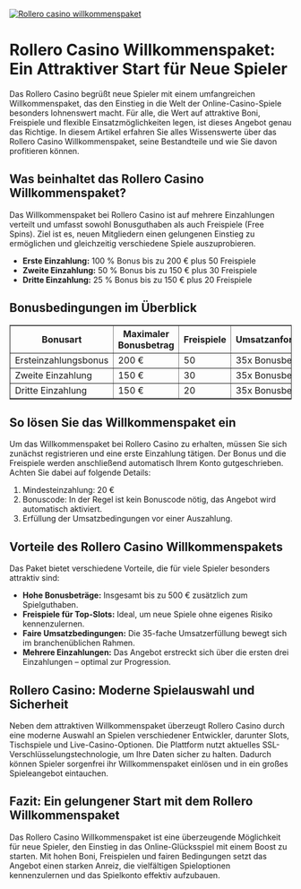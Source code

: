 [![Rollero casino willkommenspaket](https://123-caf.pages.dev/gitsignup.png)](https://vrmoo.ru/Bt82HjjY)

<h1>Rollero Casino Willkommenspaket: Ein Attraktiver Start für Neue Spieler</h1>  <p>Das Rollero Casino begrüßt neue Spieler mit einem umfangreichen Willkommenspaket, das den Einstieg in die Welt der Online-Casino-Spiele besonders lohnenswert macht. Für alle, die Wert auf attraktive Boni, Freispiele und flexible Einsatzmöglichkeiten legen, ist dieses Angebot genau das Richtige. In diesem Artikel erfahren Sie alles Wissenswerte über das Rollero Casino Willkommenspaket, seine Bestandteile und wie Sie davon profitieren können.</p>  <h2>Was beinhaltet das Rollero Casino Willkommenspaket?</h2>  <p>Das Willkommenspaket bei Rollero Casino ist auf mehrere Einzahlungen verteilt und umfasst sowohl Bonusguthaben als auch Freispiele (Free Spins). Ziel ist es, neuen Mitgliedern einen gelungenen Einstieg zu ermöglichen und gleichzeitig verschiedene Spiele auszuprobieren.</p>  <ul>   <li><strong>Erste Einzahlung:</strong> 100 % Bonus bis zu 200 € plus 50 Freispiele</li>   <li><strong>Zweite Einzahlung:</strong> 50 % Bonus bis zu 150 € plus 30 Freispiele</li>   <li><strong>Dritte Einzahlung:</strong> 25 % Bonus bis zu 150 € plus 20 Freispiele</li> </ul>  <h2>Bonusbedingungen im Überblick</h2>  <table border="1" cellpadding="8" cellspacing="0" style="border-collapse: collapse; width: 100%;">   <thead>     <tr>       <th>Bonusart</th>       <th>Maximaler Bonusbetrag</th>       <th>Freispiele</th>       <th>Umsatzanforderung</th>       <th>Gültigkeit</th>     </tr>   </thead>   <tbody>     <tr>       <td>Ersteinzahlungsbonus</td>       <td>200 €</td>       <td>50</td>       <td>35x Bonusbetrag</td>       <td>30 Tage</td>     </tr>     <tr>       <td>Zweite Einzahlung</td>       <td>150 €</td>       <td>30</td>       <td>35x Bonusbetrag</td>       <td>30 Tage</td>     </tr>     <tr>       <td>Dritte Einzahlung</td>       <td>150 €</td>       <td>20</td>       <td>35x Bonusbetrag</td>       <td>30 Tage</td>     </tr>   </tbody> </table>  <h2>So lösen Sie das Willkommenspaket ein</h2>  <p>Um das Willkommenspaket bei Rollero Casino zu erhalten, müssen Sie sich zunächst registrieren und eine erste Einzahlung tätigen. Der Bonus und die Freispiele werden anschließend automatisch Ihrem Konto gutgeschrieben. Achten Sie dabei auf folgende Details:</p>  <ol>   <li>Mindesteinzahlung: 20 €</li>   <li>Bonuscode: In der Regel ist kein Bonuscode nötig, das Angebot wird automatisch aktiviert.</li>   <li>Erfüllung der Umsatzbedingungen vor einer Auszahlung.</li> </ol>  <h2>Vorteile des Rollero Casino Willkommenspakets</h2>  <p>Das Paket bietet verschiedene Vorteile, die für viele Spieler besonders attraktiv sind:</p>  <ul>   <li><strong>Hohe Bonusbeträge:</strong> Insgesamt bis zu 500 € zusätzlich zum Spielguthaben.</li>   <li><strong>Freispiele für Top-Slots:</strong> Ideal, um neue Spiele ohne eigenes Risiko kennenzulernen.</li>   <li><strong>Faire Umsatzbedingungen:</strong> Die 35-fache Umsatzerfüllung bewegt sich im branchenüblichen Rahmen.</li>   <li><strong>Mehrere Einzahlungen:</strong> Das Angebot erstreckt sich über die ersten drei Einzahlungen – optimal zur Progression.</li> </ul>  <h2>Rollero Casino: Moderne Spielauswahl und Sicherheit</h2>  <p>Neben dem attraktiven Willkommenspaket überzeugt Rollero Casino durch eine moderne Auswahl an Spielen verschiedener Entwickler, darunter Slots, Tischspiele und Live-Casino-Optionen. Die Plattform nutzt aktuelles SSL-Verschlüsselungstechnologie, um Ihre Daten sicher zu halten. Dadurch können Spieler sorgenfrei ihr Willkommenspaket einlösen und in ein großes Spieleangebot eintauchen.</p>  <h2>Fazit: Ein gelungener Start mit dem Rollero Willkommenspaket</h2>  <p>Das Rollero Casino Willkommenspaket ist eine überzeugende Möglichkeit für neue Spieler, den Einstieg in das Online-Glücksspiel mit einem Boost zu starten. Mit hohen Boni, Freispielen und fairen Bedingungen setzt das Angebot einen starken Anreiz, die vielfältigen Spieloptionen kennenzulernen und das Spielkonto effektiv aufzubauen.</p>